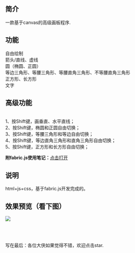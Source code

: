 ## 简介 ##
一款基于canvas的高级画板程序.
## 功能 ##
自由绘制
<br />箭头/直线、虚线
<br />圆（椭圆、正圆）
<br />等边三角形、等腰三角形、等腰直角三角形、不等腰直角三角形
<br />正方形、长方形
<br />文字
## 高级功能 ##
<br /> 1、按Shift键，画垂直、水平直线；
<br /> 2、按Shift键，椭圆和正圆自由切换；
<br /> 3、按Shift键，等腰三角形和等边自由切换；
<br /> 4、按Shift键，等边直角三角形和直角三角形自由切换；
<br /> 5、按Shift键，正方形和长方形自由切换；

**附fabric.js使用笔记：**[点击打开](https://github.com/vipstone/drawingboard/blob/master/fabricjs%E4%BD%BF%E7%94%A8%E7%AC%94%E8%AE%B0.md)


## 说明 ##
html+js+css，基于fabric.js开发完成的。

## 效果预览（看下图） ##
![](https://raw.githubusercontent.com/vipstone/drawingboard/master/drawingboard/image/demoPreview.gif)




<br />
<br />
<br />
写在最后：各位大侠如果觉得不错，欢迎点击star.




